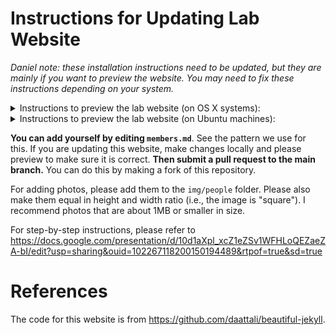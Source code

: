 # Instructions for Updating Lab Website

*Daniel note: these installation instructions need to be updated, but they are
mainly if you want to preview the website. You may need to fix these
instructions depending on your system.*


<details>
<summary>
Instructions to preview the lab website (on OS X systems):
</summary>

In progress.

</details>

<details>
<summary>
Instructions to preview the lab website (on Ubuntu machines):
</summary>

Install dependencies. On Ubuntu:

```
sudo apt install ruby-bundler ruby-dev
sudo apt-get install build-essential
sudo gem install http_parser.rb -v 0.8.0
```

Add `vendor` in `_config.yml` line 285:

```
exclude:
  - vendor
```

Inside the `~/slurm-lab-usc.github.io` directory, run `bundle install`. You might need `sudo`.

Assuming that worked, then do `bundle exec jekyll serve`:

```
seita@blackcoffee:~/slurm-lab-usc.github.io$ bundle exec jekyll serve
Configuration file: /home/seita/slurm-lab-usc.github.io/_config.yml
            Source: /home/seita/slurm-lab-usc.github.io
       Destination: /home/seita/slurm-lab-usc.github.io/_site
 Incremental build: disabled. Enable with --incremental
      Generating... 
                    done in 0.25 seconds.
 Auto-regeneration: enabled for '/home/seita/slurm-lab-usc.github.io'
    Server address: http://127.0.0.1:4000
  Server running... press ctrl-c to stop.
```

And you should be able to access the website locally by going to
http://127.0.0.1:4000 in your web browser (Chrome is suggested). 

Daniel has tested this on an Ubuntu 18.04 machine.
Zeyu has tested this on an Ubuntu 20.04 physical machine and an Ubuntu 22.04 virtual machine.
</details>

**You can add yourself by editing `members.md`**. See the pattern we use for
this.  If you are updating this website, make changes locally and please
preview to make sure it is correct. **Then submit a pull request to the main branch.** You can do
this by making a fork of this repository.

For adding photos, please add them to the `img/people` folder. Please also make
them equal in height and width ratio (i.e., the image is "square"). I recommend
photos that are about 1MB or smaller in size.

For step-by-step instructions, please refer to https://docs.google.com/presentation/d/10d1aXpl_xcZ1eZSv1WFHLoQEZaeZA-bI/edit?usp=sharing&ouid=102267118200150194489&rtpof=true&sd=true

# References

The code for this website is from https://github.com/daattali/beautiful-jekyll.
